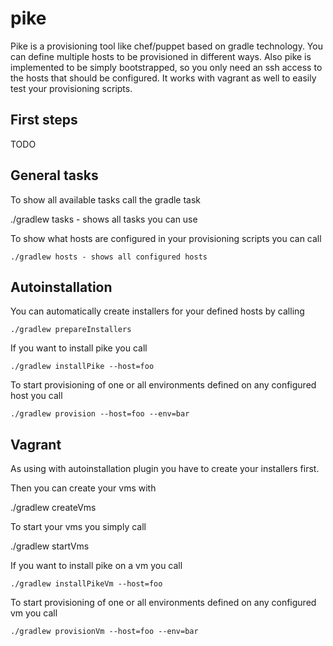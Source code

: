 pike
====

Pike is a provisioning tool like chef/puppet based on gradle technology. You can define multiple 
hosts to be provisioned in different ways. Also pike is implemented to be simply bootstrapped, 
so you only need an ssh access to the hosts that should be configured. It works with vagrant as well 
to easily test your provisioning scripts. 


## First steps 

   TODO

## General tasks

To show all available tasks call the gradle task 

   ./gradlew tasks - shows all tasks you can use 


To show what hosts are configured in your provisioning scripts you can call 

    ./gradlew hosts - shows all configured hosts


## Autoinstallation

You can automatically create installers for your defined hosts by calling

    ./gradlew prepareInstallers 

If you want to install pike you call

    ./gradlew installPike --host=foo 

To start provisioning of one or all environments defined on any configured host you call 

    ./gradlew provision --host=foo --env=bar 


## Vagrant

As using with autoinstallation plugin you have to create your installers first. 

Then you can create your vms with

   ./gradlew createVms 

To start your vms you simply call

   ./gradlew startVms 

If you want to install pike on a vm you call

    ./gradlew installPikeVm --host=foo 

To start provisioning of one or all environments defined on any configured vm you call 

    ./gradlew provisionVm --host=foo --env=bar 
